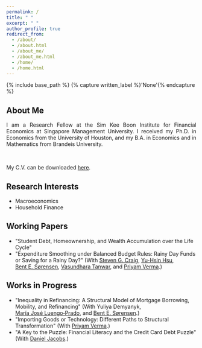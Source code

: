 ```yaml
---
permalink: /
title: " "
excerpt: " "
author_profile: true
redirect_from: 
  - /about/
  - /about.html
  - /about_me/
  - /about_me.html
  - /home/
  - /home.html
---
```


{% include base_path %}
{% capture written_label %}'None'{% endcapture %}

## About Me
<p style='text-align: justify;'>
I am a Research Fellow at the Sim Kee Boon Institute for Financial Economics at Singapore Management University. I received my Ph.D. in 
Economics from the University of Houston, and my B.A. in Economics and in Mathematics from Brandeis University.
</p>
<br>

My C.V. can be downloaded [here](cv_xmgbautista.pdf).

## Research Interests
* Macroeconomics
* Household Finance

## Working Papers
* "Student Debt, Homeownership, and Wealth Accumulation over the Life Cycle"
* "Expenditure Smoothing under Balanced Budget Rules: Rainy Day Funds or Saving for a Rainy Day?" 
(With [Steven&nbsp;G.&nbsp;Craig](https://www.uh.edu/class/economics/people/current-faculty/steve/), 
[Yu-Hsin&nbsp;Hsu](https://www.annieyuhsinhsu.com/home), 
[Bent&nbsp;E.&nbsp;S&oslash;rensen](https://uh.edu/~bsorense/), 
[Vasundhara&nbsp;Tanwar](https://sites.google.com/view/vasundharatanwar/home), and 
[Priyam&nbsp;Verma](https://sites.google.com/view/priyamverma/home).)

## Works in Progress
* "Inequality in Refinancing: A Structural Model of Mortgage Borrowing, Mobility, and Refinancing" 
(With Yuliya&nbsp;Demyanyk, 
[Mar&iacute;a&nbsp;Jos&eacute;&nbsp;Luengo&#8209;Prado](http://luengoprado.net/), and 
[Bent&nbsp;E.&nbsp;S&oslash;rensen](https://uh.edu/~bsorense/).)
* "Importing Goods or Technology: Different Paths to Structural Transformation" 
(With [Priyam&nbsp;Verma](https://sites.google.com/view/priyamverma/home).)
* "A Key to the Puzzle: Financial Literacy and the Credit Card Debt Puzzle" 
(With [Daniel&nbsp;Jacobs](https://dljacobs.github.io/).)
